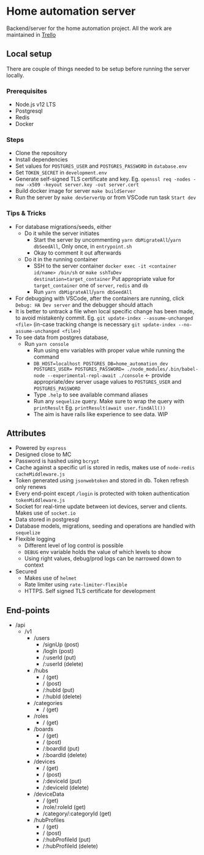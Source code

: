 # Home automation server
Backend/server for the home automation project. All the work are maintained in [Trello](https://trello.com/b/acWDFLf5/home-automation-and-spying-on-my-plant)

## Local setup
There are couple of things needed to be setup before running the server locally.

### Prerequisites
- Node.js v12 LTS
- Postgresql
- Redis
- Docker

### Steps
- Clone the repository
- Install dependencies
- Set values for `POSTGRES_USER` and `POSTGRES_PASSWORD` in `database.env`
- Set `TOKEN_SECRET` in `development.env`
- Generate self-signed TLS certificate and key. Eg. `openssl req -nodes -new -x509 -keyout server.key -out server.cert`
- Build docker image for server `make buildServer`
- Run the server by `make devServerUp` or from VSCode run task `Start dev`

### Tips & Tricks
- For database migrations/seeds, either
  - Do it while the server initiates
    - Start the server by uncommenting `yarn dbMigrateAll`/`yarn dbSeedAll`, Only once, in `entrypoint.sh`
    - Okay to comment it out afterwards
  - Do it in the running container
    - SSH to the server container `docker exec -it <container id/name> /bin/sh` or `make sshToDev destination=target_container` Put appropriate value for `target_container` one of `server`, `redis` and `db`
    - Run `yarn dbMigrateAll`/`yarn dbSeedAll`
- For debugging with VSCode, after the containers are running, click `Debug: HA Dev server` and the debugger should attach
- It is better to untrack a file when local specific change has been made, to avoid mistakenly commit. Eg. `git update-index --assume-unchanged <file>` (in-case tracking change is necessary `git update-index --no-assume-unchanged <file>`)
- To see data from postgres database,
  - Run `yarn console`
    - Run using env variables with proper value while running the command
    - `DB_HOST=localhost POSTGRES_DB=home_automation_dev POSTGRES_USER= POSTGRES_PASSWORD= ./node_modules/.bin/babel-node --experimental-repl-await ./console` <- provide appropriate/dev server usage values to `POSTGRES_USER` and `POSTGRES_PASSWORD`
    - Type `.help` to see available command aliases
    - Run any `sequelize` query. Make sure to wrap the query with `printResult` Eg. `printResult(await user.findAll())`
    - The aim is have rails like experience to see data. WIP

 ## Attributes
 - Powered by `express`
 - Designed close to MC
 - Password is hashed using `bcrypt`
 - Cache against a specific url is stored in redis, makes use of `node-redis` `cacheMiddleware.js`
 - Token generated using `jsonwebtoken` and stored in db. Token refresh only renews
 - Every end-point except `/login` is protected with token authentication `tokenMiddleware.js`
 - Socket for real-time update between iot devices, server and clients. Makes use of `socket.io`
 - Data stored in postgresql
 - Database models, migrations, seeding and operations are handled with `sequelize`
 - Flexible logging
   - Different level of log control is possible
   - `DEBUG` env variable holds the value of which levels to show
   - Using right values, debug/prod logs can be narrowed down to context
 - Secured
   - Makes use of `helmet`
   - Rate limiter using `rate-limiter-flexible`
   - HTTPS. Self signed TLS certificate for development

 ## End-points
 - /api
   - /v1
	    - /users
    		- /signUp (post)
		    - /logIn (post)
		    - /:userId (put)
		    - /:userId (delete)
	    - /hubs
		    - / (get)
		    - / (post)
		    - /:hubId (put)
		    - /:hubId (delete)
      - /categories
        - / (get)
      - /roles
        - / (get)
      - /boards
        - / (get)
        - / (post)
        - /:boardId (put)
        - /:boardId (delete)
      - /devices
        - / (get)
        - / (post)
        - /:deviceId (put)
        - /:deviceId (delete)
      - /deviceData
        - / (get)
        - /role/:roleId (get)
        - /category/:categoryId (get)
      - /hubProfiles
        - / (get)
        - / (post)
        - /:hubProfileId (put)
        - /:hubProfileId (delete)
